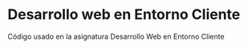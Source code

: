 # Desarrollo web en Entorno Cliente
Código usado en la asignatura Desarrollo Web en Entorno Cliente
